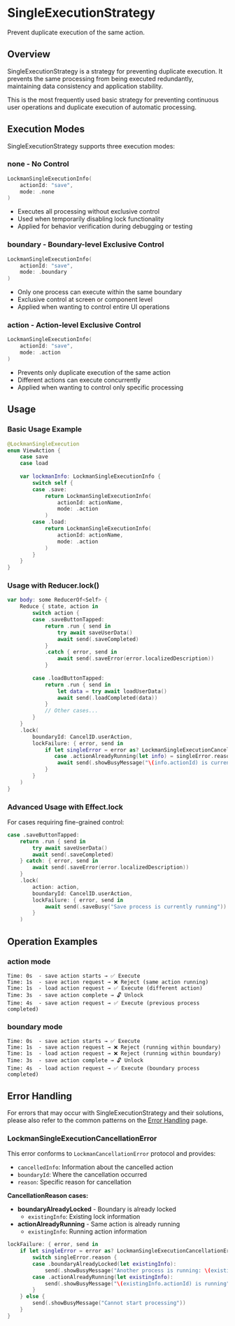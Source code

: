 # SingleExecutionStrategy

Prevent duplicate execution of the same action.

## Overview

SingleExecutionStrategy is a strategy for preventing duplicate execution. It prevents the same processing from being executed redundantly, maintaining data consistency and application stability.

This is the most frequently used basic strategy for preventing continuous user operations and duplicate execution of automatic processing.

## Execution Modes

SingleExecutionStrategy supports three execution modes:

### none - No Control

```swift
LockmanSingleExecutionInfo(
    actionId: "save",
    mode: .none
)
```

- Executes all processing without exclusive control
- Used when temporarily disabling lock functionality
- Applied for behavior verification during debugging or testing

### boundary - Boundary-level Exclusive Control

```swift
LockmanSingleExecutionInfo(
    actionId: "save", 
    mode: .boundary
)
```

- Only one process can execute within the same boundary
- Exclusive control at screen or component level
- Applied when wanting to control entire UI operations

### action - Action-level Exclusive Control

```swift
LockmanSingleExecutionInfo(
    actionId: "save",
    mode: .action  
)
```

- Prevents only duplicate execution of the same action
- Different actions can execute concurrently
- Applied when wanting to control only specific processing

## Usage

### Basic Usage Example

```swift
@LockmanSingleExecution
enum ViewAction {
    case save
    case load
    
    var lockmanInfo: LockmanSingleExecutionInfo {
        switch self {
        case .save:
            return LockmanSingleExecutionInfo(
                actionId: actionName,
                mode: .action
            )
        case .load:
            return LockmanSingleExecutionInfo(
                actionId: actionName,
                mode: .action
            )
        }
    }
}
```

### Usage with Reducer.lock()

```swift
var body: some ReducerOf<Self> {
    Reduce { state, action in
        switch action {
        case .saveButtonTapped:
            return .run { send in
                try await saveUserData()
                await send(.saveCompleted)
            }
            .catch { error, send in
                await send(.saveError(error.localizedDescription))
            }
            
        case .loadButtonTapped:
            return .run { send in
                let data = try await loadUserData()
                await send(.loadCompleted(data))
            }
            // Other cases...
        }
    }
    .lock(
        boundaryId: CancelID.userAction,
        lockFailure: { error, send in
            if let singleError = error as? LockmanSingleExecutionCancellationError,
               case .actionAlreadyRunning(let info) = singleError.reason {
                await send(.showBusyMessage("\(info.actionId) is currently running"))
            }
        }
    )
}
```

### Advanced Usage with Effect.lock

For cases requiring fine-grained control:

```swift
case .saveButtonTapped:
    return .run { send in
        try await saveUserData()
        await send(.saveCompleted)
    } catch: { error, send in
        await send(.saveError(error.localizedDescription))
    }
    .lock(
        action: action,
        boundaryId: CancelID.userAction,
        lockFailure: { error, send in
            await send(.saveBusy("Save process is currently running"))
        }
    )
```

## Operation Examples

### action mode

```
Time: 0s  - save action starts → ✅ Execute
Time: 1s  - save action request → ❌ Reject (same action running)
Time: 1s  - load action request → ✅ Execute (different action)
Time: 3s  - save action complete → 🔓 Unlock
Time: 4s  - save action request → ✅ Execute (previous process completed)
```

### boundary mode

```
Time: 0s  - save action starts → ✅ Execute
Time: 1s  - save action request → ❌ Reject (running within boundary)
Time: 1s  - load action request → ❌ Reject (running within boundary)
Time: 3s  - save action complete → 🔓 Unlock
Time: 4s  - load action request → ✅ Execute (boundary process completed)
```

## Error Handling

For errors that may occur with SingleExecutionStrategy and their solutions, please also refer to the common patterns on the [Error Handling](<doc:ErrorHandling>) page.

### LockmanSingleExecutionCancellationError

This error conforms to `LockmanCancellationError` protocol and provides:
- `cancelledInfo`: Information about the cancelled action
- `boundaryId`: Where the cancellation occurred
- `reason`: Specific reason for cancellation

**CancellationReason cases:**
- **boundaryAlreadyLocked** - Boundary is already locked
  - `existingInfo`: Existing lock information
- **actionAlreadyRunning** - Same action is already running
  - `existingInfo`: Running action information

```swift
lockFailure: { error, send in
    if let singleError = error as? LockmanSingleExecutionCancellationError {
        switch singleError.reason {
        case .boundaryAlreadyLocked(let existingInfo):
            send(.showBusyMessage("Another process is running: \(existingInfo.actionId)"))
        case .actionAlreadyRunning(let existingInfo):
            send(.showBusyMessage("\(existingInfo.actionId) is running"))
        }
    } else {
        send(.showBusyMessage("Cannot start processing"))
    }
}
```


